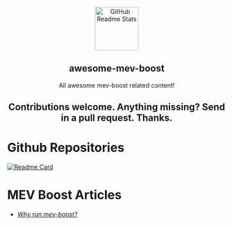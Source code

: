 <p align="center">
 <img width="100px" src="https://docs.flashbots.net/img/logo.png" align="center" alt="GitHub Readme Stats" />
 <h2 align="center">awesome-mev-boost</h2>
 <p align="center">All awesome mev-boost related content!</p>
</p>
<p align="center">
    <h2 align="center">Contributions welcome. Anything missing? Send in a pull request. Thanks.</h2>
</p>


# Github Repositories
[![Readme Card](https://github-readme-stats.vercel.app/api/pin/?username=flashbots&repo=mev-boost&show_owner=true)](https://github.com/flashbots/mev-boost)

# MEV Boost Articles
-  *[Why run mev-boost?](https://writings.flashbots.net/writings/why-run-mevboost/ "MEV-Boost")*